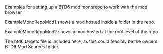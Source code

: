 Examples for setting up a BTD6 mod monorepo to work with the mod browser

ExampleMonoRepoMod1 shows a mod hosted inside a folder in the repo.

ExampleMonoRepoMod2 shows a mod hosted at the root level of the repo

The btd6.targets file is included here, as this could feasibly be the owners BTD6 Mod Sources folder.
